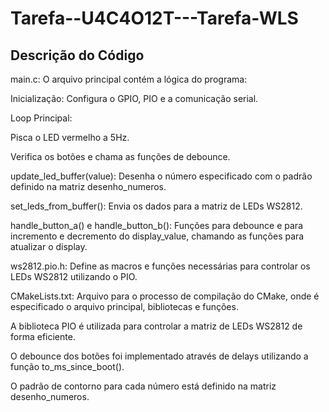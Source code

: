 # Tarefa--U4C4O12T---Tarefa-WLS

## Descrição do Código
main.c: 
O arquivo principal contém a lógica do programa:

Inicialização: 
Configura o GPIO, PIO e a comunicação serial.

Loop Principal:

Pisca o LED vermelho a 5Hz.

Verifica os botões e chama as funções de debounce.

update_led_buffer(value): Desenha o número especificado com o padrão definido na matriz desenho_numeros.

set_leds_from_buffer(): Envia os dados para a matriz de LEDs WS2812.

handle_button_a() e handle_button_b(): Funções para debounce e para incremento e decremento do display_value, chamando as funções para atualizar o display.

ws2812.pio.h: Define as macros e funções necessárias para controlar os LEDs WS2812 utilizando o PIO.

CMakeLists.txt: Arquivo para o processo de compilação do CMake, onde é especificado o arquivo principal, bibliotecas e funções.

A biblioteca PIO é utilizada para controlar a matriz de LEDs WS2812 de forma eficiente.

O debounce dos botões foi implementado através de delays utilizando a função to_ms_since_boot().

O padrão de contorno para cada número está definido na matriz desenho_numeros.
